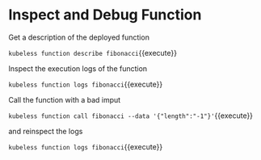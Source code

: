 # Inspect and Debug Function #

Get a description of the deployed function

`kubeless function describe fibonacci`{{execute}}

Inspect the execution logs of the function

`kubeless function logs fibonacci`{{execute}}

Call the function with a bad imput

`kubeless function call fibonacci --data '{"length":"-1"}'`{{execute}}

and reinspect the logs

`kubeless function logs fibonacci`{{execute}}

